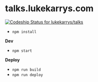 talks.lukekarrys.com
=======================

[ ![Codeship Status for lukekarrys/talks](https://codeship.com/projects/20637160-838e-0133-6233-464b28b2a6d9/status?branch=master)](https://codeship.com/projects/121796)

- `npm install`

**Dev**
- `npm start`

**Deploy**
- `npm run build`
- `npm run deploy`
